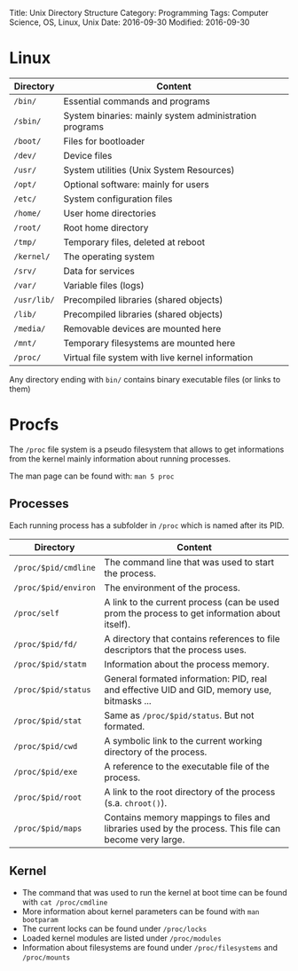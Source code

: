 Title: Unix Directory Structure
Category: Programming
Tags: Computer Science, OS, Linux, Unix
Date: 2016-09-30
Modified: 2016-09-30


# Linux

| Directory    | Content                                                       |
|--------------|---------------------------------------------------------------|
| `/bin/`      | Essential commands and programs                               |
| `/sbin/`     | System binaries: mainly system administration programs        |
| `/boot/`     | Files for bootloader                                          |
| `/dev/`      | Device files                                                  |
| `/usr/`      | System utilities (Unix System Resources)                      |
| `/opt/`      | Optional software: mainly for users                           |
| `/etc/`      | System configuration files                                    |
| `/home/`     | User home directories                                         |
| `/root/`     | Root home directory                                           |
| `/tmp/`      | Temporary files, deleted at reboot                            |
| `/kernel/`   | The operating system                                          |
| `/srv/`      | Data for services                                             |
| `/var/`      | Variable files (logs)                                         |
| `/usr/lib/`  | Precompiled libraries (shared objects)                        |
| `/lib/`      | Precompiled libraries (shared objects)                        |
| `/media/`    | Removable devices are mounted here                            |
| `/mnt/`      | Temporary filesystems are mounted here                        |
| `/proc/`     | Virtual file system with live kernel information              |

Any directory ending with `bin/` contains binary executable files (or links to them)

# Procfs

The `/proc` file system is a pseudo filesystem that allows to get informations from the kernel mainly information about running processes.

The man page can be found with: `man 5 proc`

## Processes

Each running process has a subfolder in `/proc` which is named after its PID.

| Directory             | Content                                                                                        |
|-----------------------|------------------------------------------------------------------------------------------------|
| `/proc/$pid/cmdline`  | The command line that was used to start the process.                                           |
| `/proc/$pid/environ`  | The environment of the process.                                                                |
| `/proc/self`          | A link to the current process (can be used prom the process to get information about itself).  |
| `/proc/$pid/fd/`      | A directory that contains references to file descriptors that the process uses.                |
| `/proc/$pid/statm`    | Information about the process memory.                                                          |
| `/proc/$pid/status`   | General formated information: PID, real and effective UID and GID, memory use, bitmasks ...    |
| `/proc/$pid/stat`     | Same as `/proc/$pid/status`. But not formated.                                                 |
| `/proc/$pid/cwd`      | A symbolic link to the current working directory of the process.                               |
| `/proc/$pid/exe`      | A reference to the executable file of the process.                                             |
| `/proc/$pid/root`     | A link to the root directory of the process (s.a. `chroot()`).                                 |
| `/proc/$pid/maps`     | Contains memory mappings to files and libraries used by the process. This file can become very large. |


## Kernel

- The command that was used to run the kernel at boot time can be found with `cat /proc/cmdline`
- More information about kernel parameters can be found with `man bootparam`
- The current locks can be found under `/proc/locks`
- Loaded kernel modules are listed under `/proc/modules`
- Information about filesystems are found under `/proc/filesystems` and `/proc/mounts`
